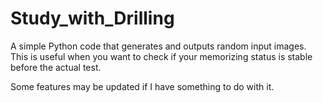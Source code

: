 # Study_with_Drilling

A simple Python code that generates and outputs random input images. This is useful when you want to check if your memorizing status is stable before the actual test.

Some features may be updated if I have something to do with it.
